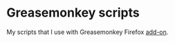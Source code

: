 # Greasemonkey scripts

My scripts that I use with Greasemonkey Firefox [add-on](https://addons.mozilla.org/firefox/addon/greasemonkey/).
